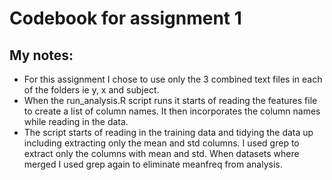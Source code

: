 Codebook for assignment 1
===============================

## My notes: 
 * For this assignment I chose to use only the 3 combined text files in each of the folders ie y, x and subject. 
 * When the run_analysis.R script runs it starts of reading the features file to create a list of column names. It then incorporates the column names while reading in the data. 
 * The script starts of reading in the training data and tidying the data up including extracting only the mean and std columns. I used grep to extract only the columns with mean and std. When datasets where merged I used grep again to eliminate meanfreq from analysis. 



